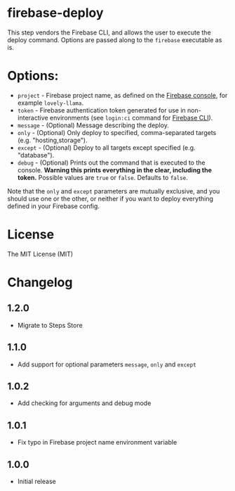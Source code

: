 # firebase-deploy

This step vendors the Firebase CLI, and allows the user to execute the
deploy command. Options are passed along to the `firebase` executable as is.

# Options:

* `project` - Firebase project name, as defined on the [Firebase console](https://console.firebase.google.com/), for example `lovely-llama`.
* `token` - Firebase authentication token generated for use in non-interactive environments (see `login:ci` command for [Firebase CLI](https://firebase.google.com/docs/cli/)).
* `message` - (Optional) Message describing the deploy.
* `only` - (Optional) Only deploy to specified, comma-separated targets (e.g. "hosting,storage").
* `except` - (Optional) Deploy to all targets except specified (e.g. "database").
* `debug` - (Optional) Prints out the command that is executed to the console. **Warning this prints everything in the clear, including the token.** Possible values are `true` or `false`. Defaults to `false`.

Note that the `only` and `except` parameters are mutually exclusive, and you should use one or the other, or neither if you want to deploy everything defined in your Firebase config.

# License

The MIT License (MIT)

# Changelog

## 1.2.0

* Migrate to Steps Store

## 1.1.0

* Add support for optional parameters `message`, `only` and `except`

## 1.0.2

* Add checking for arguments and debug mode

## 1.0.1

* Fix typo in Firebase project name environment variable

## 1.0.0

* Initial release
